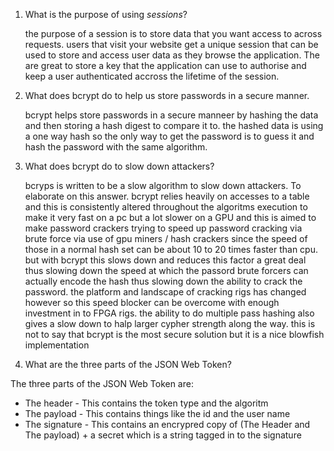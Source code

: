 <!-- Answers to the Short Answer Essay Questions go here -->

1. What is the purpose of using _sessions_?

   the purpose of a session is to store data that you want access to across requests. users that visit your website get a unique session that can be used to store and access user data as they browse the application. The are great to store a key that the application can use to authorise and keep a user authenticated accross the lifetime of the session.

2. What does bcrypt do to help us store passwords in a secure manner.

   bcrypt helps store passwords in a secure manneer by hashing the data and then storing a hash digest to compare it to. the hashed data is using a one way hash so the only way to get the password is to guess it and hash the password with the same algorithm.

3. What does bcrypt do to slow down attackers?

   bcryps is written to be a slow algorithm to slow down attackers. To elaborate on this answer. bcrypt relies heavily on accesses to a table and this is consistently altered throughout the algoritms execution to make it very fast on a pc but a lot slower on a GPU and this is aimed to make password crackers trying to speed up password cracking via brute force via use of gpu miners / hash crackers since the speed of those in a normal hash set can be about 10 to 20 times faster than cpu. but with bcrypt this slows down and reduces this factor a great deal thus slowing down the speed at which the passord brute forcers can actually encode the hash thus slowing down the ability to crack the password. the platform and landscape of cracking rigs has changed however so this speed blocker can be overcome with enough investment in to FPGA rigs. the ability to do multiple pass hashing also gives a slow down to halp larger cypher strength along the way. this is not to say that bcrypt is the most secure solution but it is a nice blowfish implementation

4. What are the three parts of the JSON Web Token?

The three parts of the JSON Web Token are:

- The header - This contains the token type and the algoritm
- The payload - This contains things like the id and the user name
- The signature - This contains an encrypred copy of (The Header and The payload) + a secret which is a string tagged in to the signature
